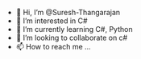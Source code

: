 - 👋 Hi, I’m @Suresh-Thangarajan
- 👀 I’m interested in C#
- 🌱 I’m currently learning C#, Python
- 💞️ I’m looking to collaborate on c#
- 📫 How to reach me ...

<!---
Suresh-Thangarajan/Suresh-Thangarajan is a ✨ special ✨ repository because its `README.md` (this file) appears on your GitHub profile.
You can click the Preview link to take a look at your changes.
--->
